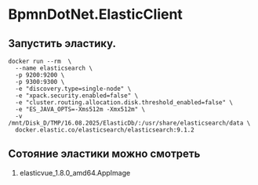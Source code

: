 # BpmnDotNet.ElasticClient

## Запустить эластику.
~~~
docker run --rm  \
  --name elasticsearch \
  -p 9200:9200 \
  -p 9300:9300 \
  -e "discovery.type=single-node" \
  -e "xpack.security.enabled=false" \
  -e "cluster.routing.allocation.disk.threshold_enabled=false" \
  -e "ES_JAVA_OPTS=-Xms512m -Xmx512m" \
  -v /mnt/Disk_D/TMP/16.08.2025/ElasticDb/:/usr/share/elasticsearch/data \
  docker.elastic.co/elasticsearch/elasticsearch:9.1.2
~~~

## Сотояние эластики можно смотреть 
1. elasticvue_1.8.0_amd64.AppImage